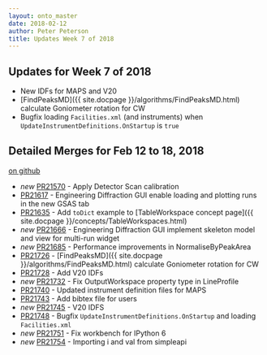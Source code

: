 ```yaml
---
layout: onto_master
date: 2018-02-12
author: Peter Peterson
title: Updates Week 7 of 2018
---
```

Updates for Week 7 of 2018
--------------------------

* New IDFs for MAPS and V20
* [FindPeaksMD]({{ site.docpage }}/algorithms/FindPeaksMD.html) calculate Goniometer rotation for CW
* Bugfix loading `Facilities.xml` (and instruments) when `UpdateInstrumentDefinitions.OnStartup` is `true`

Detailed Merges for Feb 12 to 18, 2018
--------------------------------------
[on github](https://github.com/mantidproject/mantid/pulls?q=is%3Apr+merged%3A2018-02-13..2018-02-18)

* *new* [PR21570](https://github.com/mantidproject/mantid/pull/21570) - Apply Detector Scan calibration
* [PR21617](https://github.com/mantidproject/mantid/pull/21617) - Engineering Diffraction GUI enable loading and plotting runs in the new GSAS tab
* [PR21635](https://github.com/mantidproject/mantid/pull/21635) - Add `toDict` example to [TableWorkspace concept page]({{ site.docpage }}/concepts/TableWorkspaces.html)
* *new* [PR21666](https://github.com/mantidproject/mantid/pull/21666) - Engineering Diffraction GUI implement skeleton model and view for multi-run widget
* *new* [PR21685](https://github.com/mantidproject/mantid/pull/21685) - Performance improvements in NormaliseByPeakArea
* [PR21726](https://github.com/mantidproject/mantid/pull/21726) - [FindPeaksMD]({{ site.docpage }}/algorithms/FindPeaksMD.html) calculate Goniometer rotation for CW
* [PR21728](https://github.com/mantidproject/mantid/pull/21728) - Add V20 IDFs
* *new* [PR21732](https://github.com/mantidproject/mantid/pull/21732) - Fix OutputWorkspace property type in LineProfile
* [PR21740](https://github.com/mantidproject/mantid/pull/21740) - Updated instrument definition files for MAPS
* [PR21743](https://github.com/mantidproject/mantid/pull/21743) - Add bibtex file for users
* *new* [PR21745](https://github.com/mantidproject/mantid/pull/21745) - V20 IDFS
* [PR21748](https://github.com/mantidproject/mantid/pull/21748) - Bugfix `UpdateInstrumentDefinitions.OnStartup` and loading `Facilities.xml`
* *new* [PR21751](https://github.com/mantidproject/mantid/pull/21751) - Fix workbench for IPython 6
* *new* [PR21754](https://github.com/mantidproject/mantid/pull/21754) - Importing i and val from simpleapi
